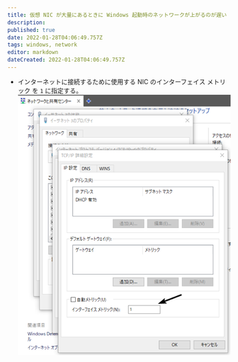 ```yaml
---
title: 仮想 NIC が大量にあるときに Windows 起動時のネットワークが上がるのが遅い
description: 
published: true
date: 2022-01-28T04:06:49.757Z
tags: windows, network
editor: markdown
dateCreated: 2022-01-28T04:06:49.757Z
---
```


* インターネットに接続するために使用する NIC のインターフェイス メトリック を `1` に指定する。
![54c1e3776082d14d1b17b8fe9fb68460.png](/54c1e3776082d14d1b17b8fe9fb68460.png)